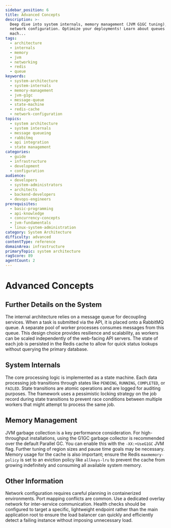 ```yaml
---
sidebar_position: 6
title: Advanced Concepts
description: >-
  Deep dive into system internals, memory management (JVM G1GC tuning), and
  network configuration. Optimize your deployments! Learn about queues and state
  mach...
tags:
  - architecture
  - internals
  - memory
  - jvm
  - networking
  - redis
  - queue
keywords:
  - system-architecture
  - system-internals
  - memory-management
  - jvm-g1gc
  - message-queue
  - state-machine
  - redis-cache
  - network-configuration
topics:
  - system architecture
  - system internals
  - message queueing
  - rabbitmq
  - api integration
  - state management
categories:
  - guide
  - infrastructure
  - development
  - configuration
audience:
  - developers
  - system-administrators
  - architects
  - backend-developers
  - devops-engineers
prerequisites:
  - basic-programming
  - api-knowledge
  - concurrency-concepts
  - jvm-fundamentals
  - linux-system-administration
category: System Architecture
difficulty: advanced
contentType: reference
domainArea: infrastructure
primaryTopic: system architecture
ragScore: 89
agentCount: 2
---
```


# Advanced Concepts

## Further Details on the System

The internal architecture relies on a message queue for decoupling services. When a task is submitted via the API, it is placed onto a RabbitMQ queue. A separate pool of worker processes consumes messages from this queue. This design choice provides resilience and scalability, as workers can be scaled independently of the web-facing API servers. The state of each job is persisted in the Redis cache to allow for quick status lookups without querying the primary database.

## System Internals

The core processing logic is implemented as a state machine. Each data processing job transitions through states like `PENDING`, `RUNNING`, `COMPLETED`, or `FAILED`. State transitions are atomic operations and are logged for auditing purposes. The framework uses a pessimistic locking strategy on the job record during state transitions to prevent race conditions between multiple workers that might attempt to process the same job.

## Memory Management

JVM garbage collection is a key performance consideration. For high-throughput installations, using the G1GC garbage collector is recommended over the default Parallel GC. You can enable this with the `-XX:+UseG1GC` JVM flag. Further tuning of region sizes and pause time goals may be necessary. Memory usage for the cache is also important; ensure the Redis `maxmemory-policy` is set to an eviction policy like `allkeys-lru` to prevent the cache from growing indefinitely and consuming all available system memory.

## Other Information

Network configuration requires careful planning in containerized environments. Port mapping conflicts are common. Use a dedicated overlay network for inter-service communication. Health checks should be configured to target a specific, lightweight endpoint rather than the main application root to ensure the load balancer can quickly and efficiently detect a failing instance without imposing unnecessary load.
